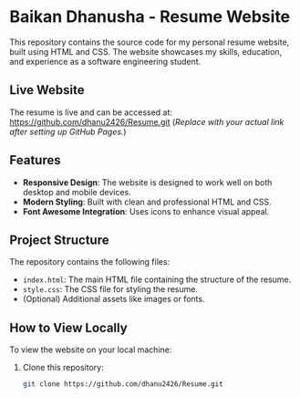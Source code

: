 # Baikan Dhanusha - Resume Website

This repository contains the source code for my personal resume website, built using HTML and CSS. The website showcases my skills, education, and experience as a software engineering student.

## Live Website

The resume is live and can be accessed at:
  https://github.com/dhanu2426/Resume.git
(*Replace with your actual link after setting up GitHub Pages.*)

## Features

- **Responsive Design**: The website is designed to work well on both desktop and mobile devices.
- **Modern Styling**: Built with clean and professional HTML and CSS.
- **Font Awesome Integration**: Uses icons to enhance visual appeal.

## Project Structure

The repository contains the following files:
- `index.html`: The main HTML file containing the structure of the resume.
- `style.css`: The CSS file for styling the resume.
- (Optional) Additional assets like images or fonts.

## How to View Locally

To view the website on your local machine:
1. Clone this repository:
   ```bash
   git clone https://github.com/dhanu2426/Resume.git
